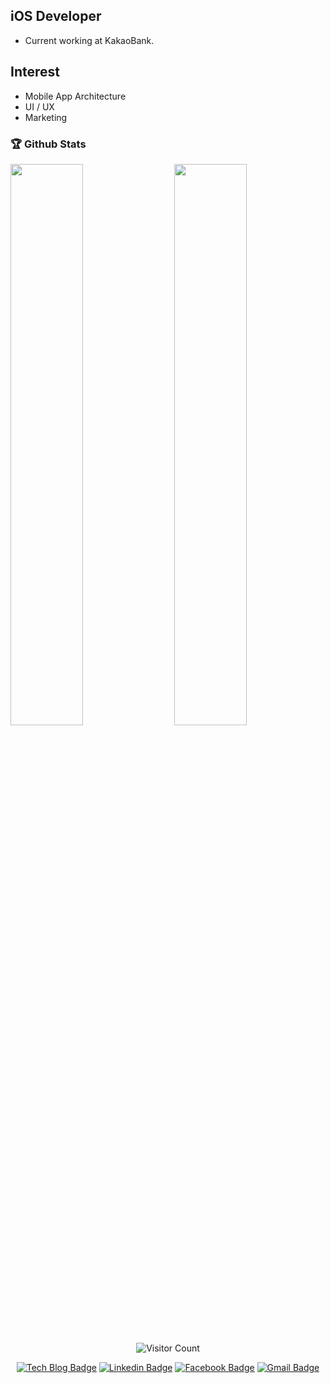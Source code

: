
## iOS Developer
- Current working at KakaoBank.

## Interest
- Mobile App Architecture
- UI / UX
- Marketing

### 🏆 Github Stats

<img  src="https://github-readme-stats.vercel.app/api?username=kor45cw&show_icons=true&theme=dark" width="48%" align="right" >
<img  src="https://github-readme-streak-stats.herokuapp.com/?user=kor45cw&theme=dark" width="48%" >

<p align="center"> 
  <img src="https://profile-counter.glitch.me/kor45cw/count.svg" alt="Visitor Count" align="center" />
</p>

<div align=center>

[![Tech Blog Badge](http://img.shields.io/badge/-Tech%20blog-black?style=flat-square&logo=github&link=https://kor45cw.tistory.com/)](https://kor45cw.tistory.com/) 
[![Linkedin Badge](https://img.shields.io/badge/-LinkedIn-blue?style=flat-square&logo=Linkedin&logoColor=white&link=https://www.linkedin.com/in/kor45cw/)](https://www.linkedin.com/in/kor45cw/) 
[![Facebook Badge](https://img.shields.io/badge/-Facebook-1877f2?style=flat-square&logo=facebook&logoColor=white&link=https://www.facebook.com/kor45cw)](https://www.facebook.com/kor45cw) 
[![Gmail Badge](https://img.shields.io/badge/-Gmail-d14836?style=flat-square&logo=Gmail&logoColor=white&link=mailto:kor45cw@gmail.com)](mailto:kor45cw@gmail.com)
</div>
